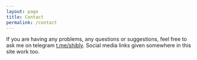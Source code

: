 ```yaml
---
layout: page
title: Contact
permalink: /contact
---
```


If you are having any problems, any questions or suggestions, feel free to ask me on telegram [t.me/shibly](https://t.me/shibly). Social media links given somewhere in this site work too.